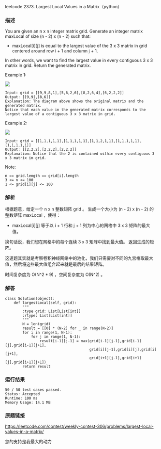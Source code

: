 leetcode  2373. Largest Local Values in a Matrix（python）




### 描述


You are given an n x n integer matrix grid. Generate an integer matrix maxLocal of size (n - 2) x (n - 2) such that:

* maxLocal[i][j] is equal to the largest value of the 3 x 3 matrix in grid centered around row i + 1 and column j + 1.

In other words, we want to find the largest value in every contiguous 3 x 3 matrix in grid. Return the generated matrix.


Example 1:

![](https://assets.leetcode.com/uploads/2022/06/21/ex1.png)

	Input: grid = [[9,9,8,1],[5,6,2,6],[8,2,6,4],[6,2,2,2]]
	Output: [[9,9],[8,6]]
	Explanation: The diagram above shows the original matrix and the generated matrix.
	Notice that each value in the generated matrix corresponds to the largest value of a contiguous 3 x 3 matrix in grid.

	
Example 2:

![](https://assets.leetcode.com/uploads/2022/07/02/ex2new2.png)

	Input: grid = [[1,1,1,1,1],[1,1,1,1,1],[1,1,2,1,1],[1,1,1,1,1],[1,1,1,1,1]]
	Output: [[2,2,2],[2,2,2],[2,2,2]]
	Explanation: Notice that the 2 is contained within every contiguous 3 x 3 matrix in grid.




Note:


	n == grid.length == grid[i].length
	3 <= n <= 100
	1 <= grid[i][j] <= 100

### 解析


根据题意，给定一个 n x n 整数矩阵 grid 。 生成一个大小为 (n - 2) x (n - 2) 的整数矩阵 maxLocal ，使得：

* maxLocal[i][j] 等于以 i + 1 行和 j + 1 列为中心的网格中 3 x 3 矩阵的最大值。

换句话说，我们想在网格中的每个连续 3 x 3 矩阵中找到最大值。 返回生成的矩阵。

这道题其实就是考察卷积神经网络中的池化，我们只需要对不同的九宫格取最大值，然后将这些最大值组合起来就是最后的结果矩阵。

时间复杂度为 O(N^2 \* 9) ，空间复杂度为 O(N^2) 。

### 解答

	class Solution(object):
	    def largestLocal(self, grid):
	        """
	        :type grid: List[List[int]]
	        :rtype: List[List[int]]
	        """
	        N = len(grid)
	        result = [[0] * (N-2) for _ in range(N-2)]
	        for i in range(1, N-1):
	            for j in range(1, N-1):
	                result[i-1][j-1] = max(grid[i-1][j-1],grid[i-1][j],grid[i-1][j+1],
	                                       grid[i][j-1],grid[i][j],grid[i][j+1],
	                                       grid[i+1][j-1],grid[i+1][j],grid[i+1][j+1])
	        return result

### 运行结果

	50 / 50 test cases passed.
	Status: Accepted
	Runtime: 100 ms
	Memory Usage: 14.1 MB

### 原题链接

https://leetcode.com/contest/weekly-contest-306/problems/largest-local-values-in-a-matrix/


您的支持是我最大的动力
